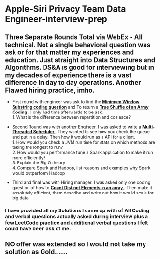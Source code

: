 # Apple-Siri Privacy Team Data Engineer-interview-prep

## Three Separate Rounds Total via WebEx - All technical. Not a single behavioral question was ask or for that matter my experiences and education. Just straight into Data Structures and Algorithms. DS&A is good for interviewing but in my decades of experience there is a vast difference in day to day operations. Another Flawed hiring practice, imho.


* First round with engineer was ask to find the **[ Minimum Window Substring coding question](https://github.com/HvyD/AppleSiri-Privacy-Data_Engineer_prep/blob/master/Minimum%20Window%20Substring.py)** and To return a **[ True Shuffle of an Array Coding ](https://github.com/HvyD/AppleSiri-Privacy-Data_Engineer_prep/blob/master/shuffle_array.py)**.
I only had time afterwards to be ask: <br>
        1. What is the difference between repartition and coalesce?



* Second Round was with another Engineer. I was asked to write a **[ Multi-Threaded Scheduler ](https://github.com/HvyD/AppleSiri-Privacy-Data_Engineer_prep/blob/master/Mulithreaded%20Scheduler.py)**. They wanted to see how you check the queue and put in a delay. Then how it would run as a API for a client. <br>
        1. How would you check a JVM run time for stats on which methods are taking the longest to run? <br>
        2. How would you performance tune a Spark application to make it run more efficiently? <br>
        3. Explain the Big O theory <br>
        4. Compare Spark and Hadoop, list reasons and examples why Spark would outperform Hadoop <br>



* Third and final was with Hiring manager. I was asked only one coding question of how to **[ Count Distinct Elements in an array ](https://github.com/HvyD/AppleSiri-Privacy-Data_Engineer_prep/blob/master/Count_Distinct_ELements_in_an_Array.py)**. Then make it absolutely efficient, them describe and write out how it would scale for big data.


### I have provided all my Solutions I came up with of All Coding and verbal questions actually asked during interview plus a few LeetCode practice and additional verbal questions I felt could have been ask of me.

## NO offer was extended so I would not take my solution as Gold......
